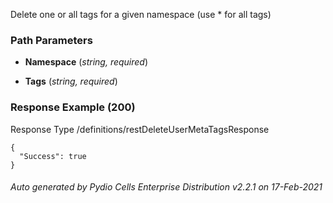 






 
Delete one or all tags for a given namespace (use * for all tags)  


### Path Parameters

 - **Namespace** (_string, required_) 

 - **Tags** (_string, required_) 




### Response Example (200)
Response Type /definitions/restDeleteUserMetaTagsResponse

```
{
  "Success": true
}
```




###### Auto generated by Pydio Cells Enterprise Distribution v2.2.1 on 17-Feb-2021
